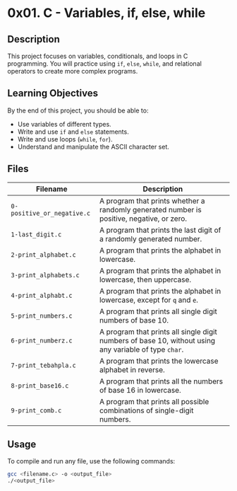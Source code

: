 # 0x01. C - Variables, if, else, while

## Description
This project focuses on variables, conditionals, and loops in C programming. You will practice using `if`, `else`, `while`, and relational operators to create more complex programs.

## Learning Objectives
By the end of this project, you should be able to:
- Use variables of different types.
- Write and use `if` and `else` statements.
- Write and use loops (`while`, `for`).
- Understand and manipulate the ASCII character set.

## Files

| Filename                | Description                                                             |
|-------------------------|-------------------------------------------------------------------------|
| `0-positive_or_negative.c`  | A program that prints whether a randomly generated number is positive, negative, or zero. |
| `1-last_digit.c`         | A program that prints the last digit of a randomly generated number.    |
| `2-print_alphabet.c`     | A program that prints the alphabet in lowercase.                       |
| `3-print_alphabets.c`    | A program that prints the alphabet in lowercase, then uppercase.        |
| `4-print_alphabt.c`      | A program that prints the alphabet in lowercase, except for `q` and `e`. |
| `5-print_numbers.c`      | A program that prints all single digit numbers of base 10.             |
| `6-print_numberz.c`      | A program that prints all single digit numbers of base 10, without using any variable of type `char`. |
| `7-print_tebahpla.c`     | A program that prints the lowercase alphabet in reverse.               |
| `8-print_base16.c`       | A program that prints all the numbers of base 16 in lowercase.         |
| `9-print_comb.c`         | A program that prints all possible combinations of single-digit numbers. |

## Usage
To compile and run any file, use the following commands:
```bash
gcc <filename.c> -o <output_file>
./<output_file>
